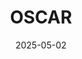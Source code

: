 ---  
layout: startup_page  
title: "OSCAR"  
id: "oscarapp.app.link"  
permalink: "/oscaroscarapp.app.link05022025/"  
website: "https://oscarapp.app.link/PBXHpthSBob"  
funding_round: "Pre-Series A"  
funding_amount: "€6M"  
investors: "Indico Capital Partners, Lince Capital, Failup Ventures, Boost Capital Partners"  
about: "OSCAR is a Portuguese home services app connecting users with qualified technicians for various services like plumbing, electrical work, and cleaning. The platform guarantees fixed prices and fast service, addressing the challenges of unreliable providers and opaque pricing in the home services sector. OSCAR has grown to serve over 600,000 customers and generate over €20M in annual revenue."  
markets: "Home Services, Technology, Information and Internet"  
hq: "Lisboa, Portugal"  
founded_year: "2019"  
linkedin: "https://www.linkedin.com/company/oscar-app"  
twitter: ""  
instagram: ""  
facebook: ""  
crunchbase: "https://www.crunchbase.com/organization/oscar-4e53?utm_source=linkedin&utm_medium=referral&utm_campaign=linkedin_companies&utm_content=profile_cta_anon&trk=funding_crunchbase"  
pitchbook: ""  

date_display: "02-May-2025"  
date: "2025-05-02"

# SEO Optimization  
meta_title: "OSCAR - Pre-Series A Funding (€6M)"  
meta_description: "OSCAR, OSCAR is a Portuguese home services app connecting users with qualified technicians for various services like plumbing, electrical work, and cleaning...."  
meta_keywords: "OSCAR, Home Services, Technology, Information and Internet, Pre-Series A funding"  
canonical_url: "https://startup.projectstartups.com/oscaroscarapp.app.link05022025/"  
---